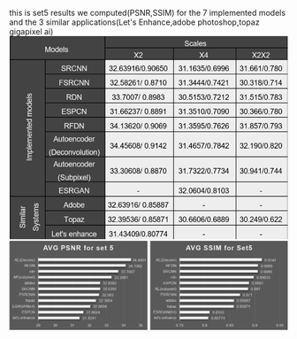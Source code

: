 this is set5 results we computed(PSNR,SSIM) for the 7 implemented models and the 3 similar applications(Let's Enhance,adobe photoshop,topaz gigapixel ai)<br/>
![set5 arrangment table](set5psnrtable.png)
![set5 arrangment table](descendingarrangement.png)

